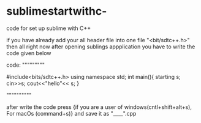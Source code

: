 # sublimestartwithc-
code for set up sublime with C++

if you have already add your all header file into one file "<bit/sdtc++.h>" then all right 
now after opening sublings appplication you have to write the code given below 

code:
"""""""""

#include<bits/sdtc++.h>
using namespace std;
int main(){
   starting s;
   cin>>s;
   cout<<"hello"<< s;
   }
  
""""""""""

after write the code press {if you are a user of windows(cntl+shift+alt+s), For macOs (command+s)} and save it as "____".cpp

 
